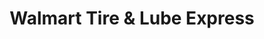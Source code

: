 ---
title: "Walmart Tire & Lube Express"
url: /alexandria/walmart-tire-and-lube-express/
shop: car repair
---